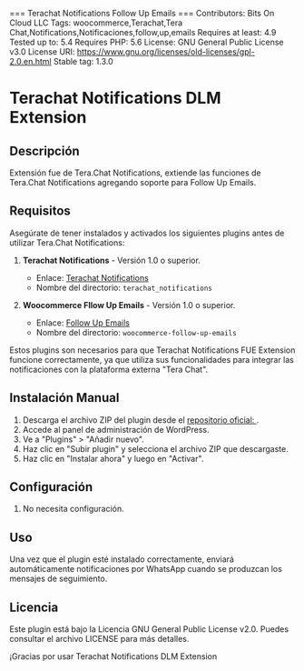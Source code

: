 === Terachat Notifications Follow Up Emails ===
Contributors: Bits On Cloud LLC
Tags: woocommerce,Terachat,Tera Chat,Notifications,Notificaciones,follow,up,emails
Requires at least: 4.9
Tested up to: 5.4
Requires PHP: 5.6
License: GNU General Public License v3.0
License URI: https://www.gnu.org/licenses/old-licenses/gpl-2.0.en.html
Stable tag: 1.3.0

# Terachat Notifications DLM Extension

## Descripción
Extensión fue de Tera.Chat Notifications, extiende las funciones de Tera.Chat Notifications agregando soporte para Follow Up Emails.

## Requisitos
Asegúrate de tener instalados y activados los siguientes plugins antes de utilizar Tera.Chat Notifications:

1. **Terachat Notifications** - Versión 1.0 o superior.
   - Enlace: [Terachat Notifications](https://github.com/bitsoncloud/terachat_notifications)
   - Nombre del directorio: `terachat_notifications`

2. **Woocommerce Fllow Up Emails** - Versión 1.0 o superior.
   - Enlace: [Follow Up Emails](https://codecanyon.net/item/follow-up-email-for-woocommerce/9014090?gclid=Cj0KCQjwmICoBhDxARIsABXkXlKPUkandlYjn5JUK5lrXQh051in8GiZaHdTJ5hZHdSb6rYpHwndUcQaAsEGEALw_wcB)
   - Nombre del directorio: `woocommerce-follow-up-emails`

Estos plugins son necesarios para que Terachat Notifications FUE Extension funcione correctamente, ya que utiliza sus funcionalidades para integrar las notificaciones con la plataforma externa "Tera Chat".

## Instalación Manual
1. Descarga el archivo ZIP del plugin desde el [repositorio oficial: ](https://github.com/bitsoncloud/terachat_notifications_fue).
2. Accede al panel de administración de WordPress.
3. Ve a "Plugins" > "Añadir nuevo".
4. Haz clic en "Subir plugin" y selecciona el archivo ZIP que descargaste.
5. Haz clic en "Instalar ahora" y luego en "Activar".

## Configuración
1. No necesita configuración.

## Uso
Una vez que el plugin esté instalado correctamente, enviará automáticamente notificaciones por WhatsApp cuando se produzcan los mensajes de seguimiento.

## Licencia
Este plugin está bajo la Licencia GNU General Public License v2.0. Puedes consultar el archivo LICENSE para más detalles.


¡Gracias por usar Terachat Notifications DLM Extension
